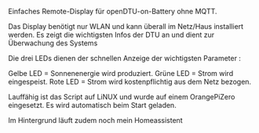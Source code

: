 Einfaches Remote-Display für openDTU-on-Battery ohne MQTT.

Das Display benötigt nur WLAN und kann überall im Netz/Haus installiert werden.
Es zeigt die wichtigsten Infos der DTU an und dient zur Überwachung des Systems

Die drei LEDs dienen der schnellen Anzeige der wichtigsten Parameter :

Gelbe LED = Sonnenenergie wird produziert.
Grüne LED = Strom wird eingespeist.
Rote LED  = Strom wird kostenpflichtig aus dem Netz bezogen.

Lauffähig ist das Script auf LiNUX und wurde auf einem OrangePiZero eingesetzt. 
Es wird automatisch beim Start geladen.

Im Hintergrund läuft zudem noch mein Homeassistent
